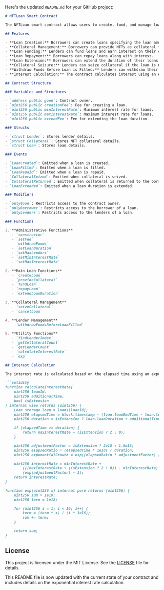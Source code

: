 Here's the updated `README.md` for your GitHub project:

```markdown
# NFTLoan Smart Contract

The NFTLoan smart contract allows users to create, fund, and manage loans backed by NFTs. Borrowers can provide NFTs as collateral, and lenders can fund these loans with the potential of earning interest. The contract includes functionalities for creating loans, extending loan durations, and managing collateral.

## Features

- **Loan Creation:** Borrowers can create loans specifying the loan amount and maximum number of lenders.
- **Collateral Management:** Borrowers can provide NFTs as collateral for their loans.
- **Loan Funding:** Lenders can fund loans and earn interest on their contributions.
- **Loan Repayment:** Borrowers can repay loans along with interest.
- **Loan Extension:** Borrowers can extend the duration of their loans with an increased interest rate.
- **Collateral Seizure:** Lenders can seize collateral if the loan is not repaid on time.
- **Withdraw Funds Before Loan is Filled:** Lenders can withdraw their funds before the loan is filled.
- **Interest Calculation:** The contract calculates interest using an exponential growth model, with an option for steeper growth when extending the loan duration.

## Contract Structure

### Variables and Structures

- `address public goon`: Contract owner.
- `uint256 public creationFee`: Fee for creating a loan.
- `uint256 public minInterestRate`: Minimum interest rate for loans.
- `uint256 public maxInterestRate`: Maximum interest rate for loans.
- `uint256 public extendFee`: Fee for extending the loan duration.

### Structs

- `struct Lender`: Stores lender details.
- `struct Collateral`: Stores NFT collateral details.
- `struct Loan`: Stores loan details.

### Events

- `LoanCreated`: Emitted when a loan is created.
- `LoanFilled`: Emitted when a loan is filled.
- `LoanRepaid`: Emitted when a loan is repaid.
- `CollateralSeized`: Emitted when collateral is seized.
- `CollateralReturned`: Emitted when collateral is returned to the borrower.
- `LoanExtended`: Emitted when a loan duration is extended.

### Modifiers

- `onlyGoon`: Restricts access to the contract owner.
- `onlyBorrower`: Restricts access to the borrower of a loan.
- `onlyLenders`: Restricts access to the lenders of a loan.

### Functions

1. **Administrative Functions**
   - `constructor`
   - `setFee`
   - `withdrawFunds`
   - `setLoanDuration`
   - `setMaxLenders`
   - `setMinInterestRate`
   - `setMaxInterestRate`

2. **Main Loan Functions**
   - `createLoan`
   - `provideCollateral`
   - `fundLoan`
   - `repayLoan`
   - `extendLoanDuration`

3. **Collateral Management**
   - `seizeCollateral`
   - `cancelLoan`

4. **Lender Management**
   - `withdrawFundsBeforeLoanFilled`

5. **Utility Functions**
   - `findLenderIndex`
   - `getCollateralCount`
   - `getLenderCount`
   - `calculateInterestRate`
   - `exp`

## Interest Calculation

The interest rate is calculated based on the elapsed time using an exponential growth model. When extending the loan duration, the interest rate grows more steeply to incentivize timely repayments.

```solidity
function calculateInterestRate(
    uint256 loanId,
    uint256 additionalTime,
    bool isExtension
) internal view returns (uint256) {
    Loan storage loan = loans[loanId];
    uint256 elapsedTime = block.timestamp - (loan.loanEndTime - loan.loanDuration);
    uint256 duration = isExtension ? loan.loanDuration + additionalTime : loan.loanDuration;

    if (elapsedTime >= duration) {
        return maxInterestRate + (isExtension ? 2 : 0);
    }

    uint256 adjustmentFactor = isExtension ? 2e18 : 1.5e18;
    uint256 elapsedRatio = (elapsedTime * 1e18) / duration;
    uint256 exponentialGrowth = exp((elapsedRatio * adjustmentFactor) / 1e18);

    uint256 interestRate = minInterestRate +
        (((maxInterestRate + (isExtension ? 2 : 0)) - minInterestRate) * (exponentialGrowth - 1)) /
        (exp(adjustmentFactor) - 1);
    return interestRate;
}

function exp(uint256 x) internal pure returns (uint256) {
    uint256 sum = 1e18;
    uint256 term = 1e18;

    for (uint256 i = 1; i < 10; i++) {
        term = (term * x) / (i * 1e18);
        sum += term;
    }

    return sum;
}
```

## License

This project is licensed under the MIT License. See the [LICENSE](LICENSE) file for details.

This README file is now updated with the current state of your contract and includes details on the exponential interest rate calculation.